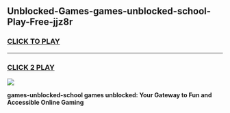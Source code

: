 
## Unblocked-Games-games-unblocked-school-Play-Free-jjz8r
<h3>
<a href="https://premium76.site?title=games-unblocked-school&ref=18A">CLICK TO PLAY</a></h3>
<hr>

<h3>
<a href="https://premium76.site?title=games-unblocked-school&ref=18A">CLICK 2 PLAY</a>
  
</h3>

<a href="https://premium76.site?title=games-unblocked-school&ref=18A"><img src="https://clearcache.store/games.png"></a>


**games-unblocked-school games unblocked: Your Gateway to Fun and Accessible Online Gaming**

